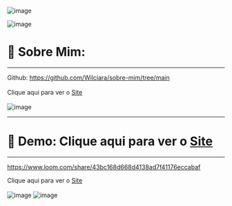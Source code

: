 
![image](https://user-images.githubusercontent.com/94201226/166156257-f2f84450-4708-4208-b4e6-0076c206e402.png)

![image](https://user-images.githubusercontent.com/94201226/166156340-9deccec1-67ab-4e00-a09b-418973d838d9.png)


# 👀 Sobre Mim:  

***

Github: https://github.com/Wilciara/sobre-mim/tree/main  
</br>
Clique aqui para ver o [Site](https://wilciarawertz.vercel.app/)
</br>
</br>
![image](https://user-images.githubusercontent.com/94201226/166156632-fe261e68-a9bc-4c59-8ba3-d4229915fd9d.png)

***



#  🎯 Demo:  Clique aqui para ver o [Site](https://wilciarawertz.vercel.app/)
***

https://www.loom.com/share/43bc168d668d4138ad7f41176eccabaf



Clique aqui para ver o [Site](https://wilciarawertz.vercel.app/)
</br>
</br>
![image](https://user-images.githubusercontent.com/94201226/166156257-f2f84450-4708-4208-b4e6-0076c206e402.png) ![image](https://user-images.githubusercontent.com/94201226/166156257-f2f84450-4708-4208-b4e6-0076c206e402.png) 
</br>
